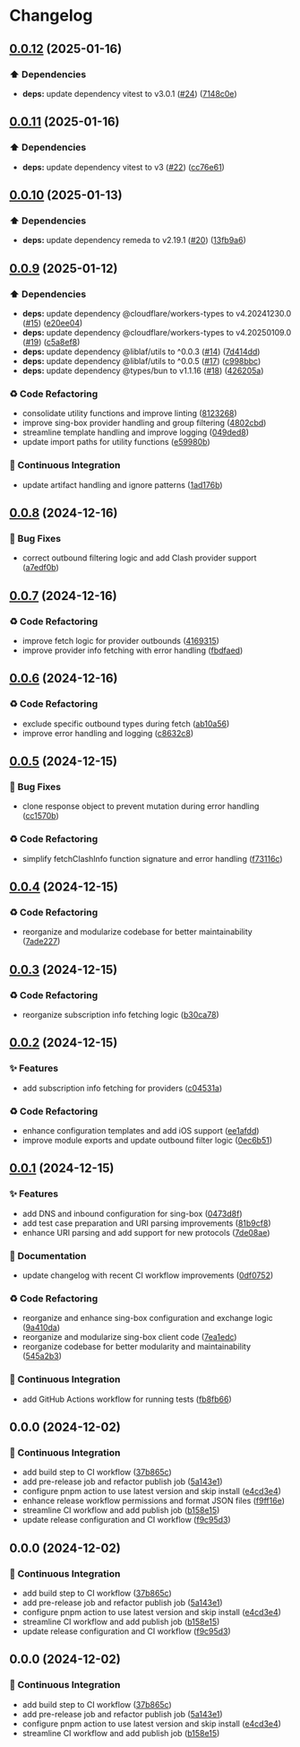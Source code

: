 # Changelog

## [0.0.12](https://github.com/liblaf/sub-converter/compare/v0.0.11...v0.0.12) (2025-01-16)


### ⬆️ Dependencies

* **deps:** update dependency vitest to v3.0.1 ([#24](https://github.com/liblaf/sub-converter/issues/24)) ([7148c0e](https://github.com/liblaf/sub-converter/commit/7148c0e359e0cc62113e2d35bfc08c02dbfc0006))

## [0.0.11](https://github.com/liblaf/sub-converter/compare/v0.0.10...v0.0.11) (2025-01-16)


### ⬆️ Dependencies

* **deps:** update dependency vitest to v3 ([#22](https://github.com/liblaf/sub-converter/issues/22)) ([cc76e61](https://github.com/liblaf/sub-converter/commit/cc76e61997b85ac1a0a9ad425c9d2877f7a928a8))

## [0.0.10](https://github.com/liblaf/sub-converter/compare/v0.0.9...v0.0.10) (2025-01-13)


### ⬆️ Dependencies

* **deps:** update dependency remeda to v2.19.1 ([#20](https://github.com/liblaf/sub-converter/issues/20)) ([13fb9a6](https://github.com/liblaf/sub-converter/commit/13fb9a6eb19de64c6125d731ad36c2aa09e0b382))

## [0.0.9](https://github.com/liblaf/sub-converter/compare/v0.0.8...v0.0.9) (2025-01-12)


### ⬆️ Dependencies

* **deps:** update dependency @cloudflare/workers-types to v4.20241230.0 ([#15](https://github.com/liblaf/sub-converter/issues/15)) ([e20ee04](https://github.com/liblaf/sub-converter/commit/e20ee045a8e87d6c122d214aec6a57319d92feb0))
* **deps:** update dependency @cloudflare/workers-types to v4.20250109.0 ([#19](https://github.com/liblaf/sub-converter/issues/19)) ([c5a8ef8](https://github.com/liblaf/sub-converter/commit/c5a8ef8796b80bc9af528f5480927734deda261b))
* **deps:** update dependency @liblaf/utils to ^0.0.3 ([#14](https://github.com/liblaf/sub-converter/issues/14)) ([7d414dd](https://github.com/liblaf/sub-converter/commit/7d414dd6f3041aa37e74e9590d0764e39b810809))
* **deps:** update dependency @liblaf/utils to ^0.0.5 ([#17](https://github.com/liblaf/sub-converter/issues/17)) ([c998bbc](https://github.com/liblaf/sub-converter/commit/c998bbcc0fc46ddb0585995050df60fed8c1c670))
* **deps:** update dependency @types/bun to v1.1.16 ([#18](https://github.com/liblaf/sub-converter/issues/18)) ([426205a](https://github.com/liblaf/sub-converter/commit/426205a6e564506907ac852d50275abf983bd150))


### ♻ Code Refactoring

* consolidate utility functions and improve linting ([8123268](https://github.com/liblaf/sub-converter/commit/81232687bb2e58d5ff424e3d55898ff93046366b))
* improve sing-box provider handling and group filtering ([4802cbd](https://github.com/liblaf/sub-converter/commit/4802cbd4eca8aad192840110b566b0f1f94e049a))
* streamline template handling and improve logging ([049ded8](https://github.com/liblaf/sub-converter/commit/049ded857506d57e81b45f2c3fd9af64e239fb0e))
* update import paths for utility functions ([e59980b](https://github.com/liblaf/sub-converter/commit/e59980b2f7feb99398afd28b0dc3a754fd20817c))


### 🔧 Continuous Integration

* update artifact handling and ignore patterns ([1ad176b](https://github.com/liblaf/sub-converter/commit/1ad176b2de0983c11979395d2d9f7b15f7e71958))

## [0.0.8](https://github.com/liblaf/sub-converter/compare/v0.0.7...v0.0.8) (2024-12-16)

### 🐛 Bug Fixes

- correct outbound filtering logic and add Clash provider support ([a7edf0b](https://github.com/liblaf/sub-converter/commit/a7edf0bca4e7e4dd60000666dfb8619df3ef2bf7))

## [0.0.7](https://github.com/liblaf/sub-converter/compare/v0.0.6...v0.0.7) (2024-12-16)

### ♻ Code Refactoring

- improve fetch logic for provider outbounds ([4169315](https://github.com/liblaf/sub-converter/commit/4169315f153b03fe72be399a76923a951c15f0d1))
- improve provider info fetching with error handling ([fbdfaed](https://github.com/liblaf/sub-converter/commit/fbdfaed9e843b72f2157742ad99d0735f1725a7b))

## [0.0.6](https://github.com/liblaf/sub-converter/compare/v0.0.5...v0.0.6) (2024-12-16)

### ♻ Code Refactoring

- exclude specific outbound types during fetch ([ab10a56](https://github.com/liblaf/sub-converter/commit/ab10a567cac8426ed4a1b376de23e25167ba5140))
- improve error handling and logging ([c8632c8](https://github.com/liblaf/sub-converter/commit/c8632c85a00b8e14f48cfe41b7009df4a991f0c7))

## [0.0.5](https://github.com/liblaf/sub-converter/compare/v0.0.4...v0.0.5) (2024-12-15)

### 🐛 Bug Fixes

- clone response object to prevent mutation during error handling ([cc1570b](https://github.com/liblaf/sub-converter/commit/cc1570b0d933298aa9838dd1cd148e6d3bb771a1))

### ♻ Code Refactoring

- simplify fetchClashInfo function signature and error handling ([f73116c](https://github.com/liblaf/sub-converter/commit/f73116c16a5f74649810016d82c7abc178917f29))

## [0.0.4](https://github.com/liblaf/sub-converter/compare/v0.0.3...v0.0.4) (2024-12-15)

### ♻ Code Refactoring

- reorganize and modularize codebase for better maintainability ([7ade227](https://github.com/liblaf/sub-converter/commit/7ade227b8264853fe14c9bbc345ff1c0176c911e))

## [0.0.3](https://github.com/liblaf/sub-converter/compare/v0.0.2...v0.0.3) (2024-12-15)

### ♻ Code Refactoring

- reorganize subscription info fetching logic ([b30ca78](https://github.com/liblaf/sub-converter/commit/b30ca78f5a20c7cede9cfe6591a187e5bce25624))

## [0.0.2](https://github.com/liblaf/sub-converter/compare/v0.0.1...v0.0.2) (2024-12-15)

### ✨ Features

- add subscription info fetching for providers ([c04531a](https://github.com/liblaf/sub-converter/commit/c04531a52be7b55d7dd5f4a1b43110c90cf074a4))

### ♻ Code Refactoring

- enhance configuration templates and add iOS support ([ee1afdd](https://github.com/liblaf/sub-converter/commit/ee1afdd46b68bddec9810d615a5cf0c0153edbdc))
- improve module exports and update outbound filter logic ([0ec6b51](https://github.com/liblaf/sub-converter/commit/0ec6b5170a99d0738dda8ce900036625fffd3310))

## [0.0.1](https://github.com/liblaf/sub-converter/compare/v0.0.0...v0.0.1) (2024-12-15)

### ✨ Features

- add DNS and inbound configuration for sing-box ([0473d8f](https://github.com/liblaf/sub-converter/commit/0473d8f2ec56b49127c3d9532d3a1389f0040525))
- add test case preparation and URI parsing improvements ([81b9cf8](https://github.com/liblaf/sub-converter/commit/81b9cf81d978f49f07e78ed6b648253934ad47c4))
- enhance URI parsing and add support for new protocols ([7de08ae](https://github.com/liblaf/sub-converter/commit/7de08aecb236debbb85bccde95777369438afafc))

### 📝 Documentation

- update changelog with recent CI workflow improvements ([0df0752](https://github.com/liblaf/sub-converter/commit/0df07524035cf4f3374f4f4415fc0a8818948805))

### ♻ Code Refactoring

- reorganize and enhance sing-box configuration and exchange logic ([9a410da](https://github.com/liblaf/sub-converter/commit/9a410dabd4ce82d614d939a0eb39a9c2e1d6f423))
- reorganize and modularize sing-box client code ([7ea1edc](https://github.com/liblaf/sub-converter/commit/7ea1edc201573b00ae63459a1dc1b89ad0d81b16))
- reorganize codebase for better modularity and maintainability ([545a2b3](https://github.com/liblaf/sub-converter/commit/545a2b34afee7cbaf955470103a056405ab656a7))

### 🔧 Continuous Integration

- add GitHub Actions workflow for running tests ([fb8fb66](https://github.com/liblaf/sub-converter/commit/fb8fb66702c6169e6f3f22d45259f202ae4a1f52))

## 0.0.0 (2024-12-02)

### 🔧 Continuous Integration

- add build step to CI workflow ([37b865c](https://github.com/liblaf/sub-converter/commit/37b865c69a15f1162399a87b9b1da4cbc02448fa))
- add pre-release job and refactor publish job ([5a143e1](https://github.com/liblaf/sub-converter/commit/5a143e1c33bdfe129d40c4382450d07e975c336b))
- configure pnpm action to use latest version and skip install ([e4cd3e4](https://github.com/liblaf/sub-converter/commit/e4cd3e4a67ef9ea9233853fdb120bf45c8d85fb7))
- enhance release workflow permissions and format JSON files ([f9ff16e](https://github.com/liblaf/sub-converter/commit/f9ff16ebfa2c4518d650c8d32467221f3152f668))
- streamline CI workflow and add publish job ([b158e15](https://github.com/liblaf/sub-converter/commit/b158e152e28204b3753862154903533dc5c20721))
- update release configuration and CI workflow ([f9c95d3](https://github.com/liblaf/sub-converter/commit/f9c95d348d8d39f82b86be779441f0928e88e60f))

## 0.0.0 (2024-12-02)

### 🔧 Continuous Integration

- add build step to CI workflow ([37b865c](https://github.com/liblaf/sub-converter/commit/37b865c69a15f1162399a87b9b1da4cbc02448fa))
- add pre-release job and refactor publish job ([5a143e1](https://github.com/liblaf/sub-converter/commit/5a143e1c33bdfe129d40c4382450d07e975c336b))
- configure pnpm action to use latest version and skip install ([e4cd3e4](https://github.com/liblaf/sub-converter/commit/e4cd3e4a67ef9ea9233853fdb120bf45c8d85fb7))
- streamline CI workflow and add publish job ([b158e15](https://github.com/liblaf/sub-converter/commit/b158e152e28204b3753862154903533dc5c20721))
- update release configuration and CI workflow ([f9c95d3](https://github.com/liblaf/sub-converter/commit/f9c95d348d8d39f82b86be779441f0928e88e60f))

## 0.0.0 (2024-12-02)

### 🔧 Continuous Integration

- add build step to CI workflow ([37b865c](https://github.com/liblaf/sub-converter/commit/37b865c69a15f1162399a87b9b1da4cbc02448fa))
- add pre-release job and refactor publish job ([5a143e1](https://github.com/liblaf/sub-converter/commit/5a143e1c33bdfe129d40c4382450d07e975c336b))
- configure pnpm action to use latest version and skip install ([e4cd3e4](https://github.com/liblaf/sub-converter/commit/e4cd3e4a67ef9ea9233853fdb120bf45c8d85fb7))
- streamline CI workflow and add publish job ([b158e15](https://github.com/liblaf/sub-converter/commit/b158e152e28204b3753862154903533dc5c20721))
